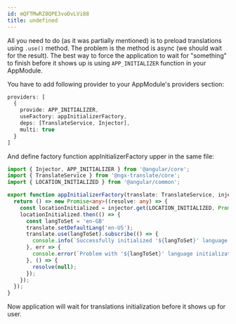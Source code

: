 ```yaml
---
id: mQFTMwRZ8QPE3voDvLVi88
title: undefined
---
```





All you need to do (as it was partially mentioned) is to preload translations using `.use()` method. The problem is the method is async (we should wait for the result). The best way to force the application to wait for "something" to finish before it shows up is using `APP_INITIALIZER` function in your AppModule.

You have to add following provider to your AppModule's providers section:
```typescript
providers: [
  {
    provide: APP_INITIALIZER,
    useFactory: appInitializerFactory,
    deps: [TranslateService, Injector],
    multi: true
  }
]
```
And define factory function appInitializerFactory upper in the same file:
```typescript
import { Injector, APP_INITIALIZER } from '@angular/core';
import { TranslateService } from '@ngx-translate/core';
import { LOCATION_INITIALIZED } from '@angular/common';

export function appInitializerFactory(translate: TranslateService, injector: Injector) {
  return () => new Promise<any>((resolve: any) => {
    const locationInitialized = injector.get(LOCATION_INITIALIZED, Promise.resolve(null));
    locationInitialized.then(() => {
      const langToSet = 'en-GB'
      translate.setDefaultLang('en-US');
      translate.use(langToSet).subscribe(() => {
        console.info(`Successfully initialized '${langToSet}' language.'`);
      }, err => {
        console.error(`Problem with '${langToSet}' language initialization.'`);
      }, () => {
        resolve(null);
      });
    });
  });
}
```
Now application will wait for translations initialization before it shows up for user.